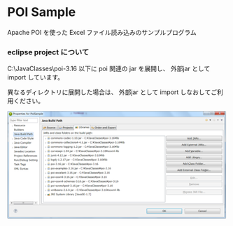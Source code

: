 ﻿POI Sample
====

Apache POI を使った Excel ファイル読み込みのサンプルプログラム

### eclipse project について
C:\JavaClasses\poi-3.16 以下に poi 関連の jar を展開し、
外部jar として import しています。

異なるディレクトリに展開した場合は、
外部jar として import しなおしてご利用ください。

<img src="https://github.com/black-merino/fuzzball/raw/doc_image_store/Java/poisample/img/externaljars.png" width="500px">

